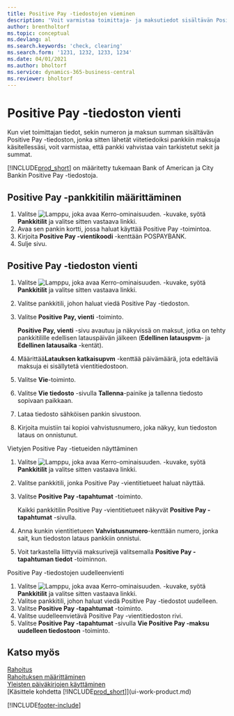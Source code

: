```yaml
---
title: Positive Pay -tiedostojen vieminen
description: 'Voit varmistaa toimittaja- ja maksutiedot sisältävän Positive Pay -tiedoston viennin avulla, että pankki vahvistaa vain tarkistetut sekit ja summat.'
author: brentholtorf
ms.topic: conceptual
ms.devlang: al
ms.search.keywords: 'check, clearing'
ms.search.form: '1231, 1232, 1233, 1234'
ms.date: 04/01/2021
ms.author: bholtorf
ms.service: dynamics-365-business-central
ms.reviewer: bholtorf
---
```

# <a name="export-a-positive-pay-file"></a>Positive Pay -tiedoston vienti
Kun viet toimittajan tiedot, sekin numeron ja maksun summan sisältävän Positive Pay -tiedoston, jonka sitten lähetät viitetiedoiksi pankkiin maksuja käsitellessäsi, voit varmistaa, että pankki vahvistaa vain tarkistetut sekit ja summat.

[!INCLUDE[prod_short](includes/prod_short.md)] on määritetty tukemaan Bank of American ja City Bankin Positive Pay -tiedostoja.

## <a name="to-set-up-a-bank-account-for-positive-pay"></a>Positive Pay -pankkitilin määrittäminen
1. Valitse ![Lamppu, joka avaa Kerro-ominaisuuden.](media/ui-search/search_small.png "Kerro, mitä haluat tehdä") -kuvake, syötä **Pankkitilit** ja valitse sitten vastaava linkki.
2. Avaa sen pankin kortti, jossa haluat käyttää Positive Pay -toimintoa.
3. Kirjoita **Positive Pay -vientikoodi** -kenttään POSPAYBANK.
4. Sulje sivu.

## <a name="to-export-a-positive-pay-file"></a>Positive Pay -tiedoston vienti
1. Valitse ![Lamppu, joka avaa Kerro-ominaisuuden.](media/ui-search/search_small.png "Kerro, mitä haluat tehdä") -kuvake, syötä **Pankkitilit** ja valitse sitten vastaava linkki.
2. Valitse pankkitili, johon haluat viedä Positive Pay -tiedoston.
3. Valitse **Positive Pay, vienti** -toiminto.

    **Positive Pay, vienti** -sivu avautuu ja näkyvissä on maksut, jotka on tehty pankkitilille edellisen latauspäivän jälkeen (**Edellinen latauspvm**- ja **Edellinen latausaika** -kentät).
4. Määrittää**Latauksen katkaisupvm** -kenttää päivämäärä, jota edeltäviä maksuja ei sisällytetä vientitiedostoon.
5. Valitse **Vie**-toiminto.
6. Valitse **Vie tiedosto** -sivulla **Tallenna**-painike ja tallenna tiedosto sopivaan paikkaan.
7. Lataa tiedosto sähköisen pankin sivustoon.
8. Kirjoita muistiin tai kopioi vahvistusnumero, joka näkyy, kun tiedoston lataus on onnistunut.

Vietyjen Positive Pay -tietueiden näyttäminen

1. Valitse ![Lamppu, joka avaa Kerro-ominaisuuden.](media/ui-search/search_small.png "Kerro, mitä haluat tehdä") -kuvake, syötä **Pankkitilit** ja valitse sitten vastaava linkki.
2. Valitse pankkitili, jonka Positive Pay -vientitietueet haluat näyttää.
3. Valitse **Positive Pay -tapahtumat** -toiminto.

    Kaikki pankkitilin Positive Pay -vientitietueet näkyvät **Positive Pay -tapahtumat** -sivulla.
4. Anna kunkin vientitietueen **Vahvistusnumero**-kenttään numero, jonka sait, kun tiedoston lataus pankkiin onnistui.
5. Voit tarkastella liittyviä maksurivejä valitsemalla **Positive Pay -tapahtuman tiedot** -toiminnon.

Positive Pay -tiedostojen uudelleenvienti

1. Valitse ![Lamppu, joka avaa Kerro-ominaisuuden.](media/ui-search/search_small.png "Kerro, mitä haluat tehdä") -kuvake, syötä **Pankkitilit** ja valitse sitten vastaava linkki.
2. Valitse pankkitili, johon haluat viedä Positive Pay -tiedostot uudelleen.
3. Valitse **Positive Pay -tapahtumat** -toiminto.
4. Valitse uudelleenvietävä Positive Pay -vientitiedoston rivi.
5. Valitse **Positive Pay -tapahtumat** -sivulla **Vie Positive Pay -maksu uudelleen tiedostoon** -toiminto.

## <a name="see-also"></a>Katso myös
[Rahoitus](finance.md)  
[Rahoituksen määrittäminen](finance-setup-finance.md)  
[Yleisten päiväkirjojen käyttäminen](ui-work-general-journals.md)  
[Käsittele kohdetta [!INCLUDE[prod_short](includes/prod_short.md)]](ui-work-product.md)


[!INCLUDE[footer-include](includes/footer-banner.md)]
